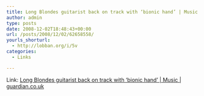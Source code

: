 ```yaml
---
title: Long Blondes guitarist back on track with ‘bionic hand’ | Music | guardian.co.uk
author: admin
type: posts
date: 2008-12-02T18:48:43+00:00
url: /posts/2008/12/02/62658558/
yourls_shorturl:
  - http://lobban.org/i/5v
categories:
  - Links

---
```

Link: [Long Blondes guitarist back on track with &#8216;bionic hand&#8217; | Music | guardian.co.uk][1]

 [1]: http://www.guardian.co.uk/music/2008/dec/02/dorian-cox-praises-bionic-hand